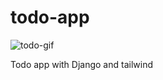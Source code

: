 # todo-app
![todo-gif](https://im4.ezgif.com/tmp/ezgif-4-3648ae25a8fd.gif)

Todo app with Django and tailwind
